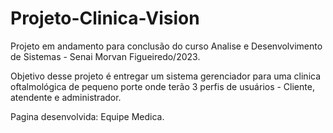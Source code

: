 # Projeto-Clinica-Vision

Projeto em andamento para conclusão do curso Analise e Desenvolvimento de Sistemas - Senai Morvan Figueiredo/2023.

Objetivo desse projeto é entregar um sistema gerenciador para uma clinica oftalmológica de pequeno porte onde terão 3 perfis de usuários - Cliente, atendente e administrador.

Pagina desenvolvida: Equipe Medica.
